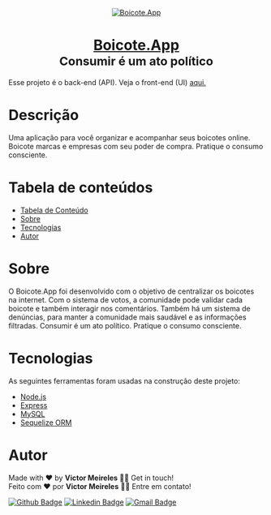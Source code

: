<p align="center">
  <a href="https://boicote.app/" target="_blank">
    <img src="https://boicote.app/images/logo-red.svg" alt="Boicote.App" />
  </a>
</p>

<h1 align="center" style="border-bottom: none">
  <a href="https://boicote.app/" target="_blank">Boicote.App</a>
  <br/>
  <small>Consumir é um ato político</small>
</h1>

<p>
  Esse projeto é o back-end (API). Veja o front-end (UI) <a href="https://github.com/VictorLM/boicote_app_next" target="_blank">aqui.</a>
</p>

<h1>Descrição</h1>

<p>
    Uma aplicação para você organizar e acompanhar seus boicotes online. Boicote marcas e empresas com seu poder de compra.  Pratique o consumo consciente.
</p>

<h1 id="tabela-de-conteudo">Tabela de conteúdos</h1>

<!--ts-->
   * [Tabela de Conteúdo](#tabela-de-conteudo)
   * [Sobre](#sobre)
   * [Tecnologias](#tecnologias)
   * [Autor](#autor)
<!--te-->

<h1 id="sobre">Sobre</h1>

<p>
    O Boicote.App foi desenvolvido com o objetivo de centralizar os boicotes na internet. Com o sistema de votos, a comunidade pode validar cada boicote e também interagir nos comentários. Também há um sistema de denúncias, para manter a comunidade mais saudável e as informações filtradas.
    Consumir é um ato político. Pratique o consumo consciente.
</p>

<h1 id="tecnologias">Tecnologias</h1>

<p>
    As seguintes ferramentas foram usadas na construção deste projeto:
</p>

- [Node.js](https://nodejs.org/en/)
- [Express](https://expressjs.com/)
- [MySQL](https://www.mysql.com/)
- [Sequelize ORM](https://sequelize.org/)

<h1 id="autor">Autor</h1>

<p>
  Made with ❤️ by <b>Victor Meireles</b> 👋🏽 Get in touch!
  <br/>
  Feito com ❤️ por <b>Victor Meireles</b> 👋🏽 Entre em contato!
</p>

[![Github Badge](https://img.shields.io/badge/-Github-000?style=flat-square&logo=Github&logoColor=white&link=https://github.com/VictorLM)](https://github.com/VictorLM)
[![Linkedin Badge](https://img.shields.io/badge/-LinkedIn-blue?style=flat-square&logo=Linkedin&logoColor=white&link=https://www.linkedin.com/in/victorlucasmeireles/)](https://www.linkedin.com/in/victorlucasmeireles/)
[![Gmail Badge](https://img.shields.io/badge/-Email-c14438?style=flat-square&logo=Gmail&logoColor=white&link=mailto:victor.meireles.dev@gmail.com)](mailto:victor.meireles.dev@gmail.com)
